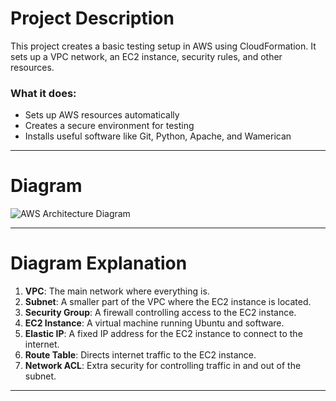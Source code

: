 # Project Description

This project creates a basic testing setup in AWS using CloudFormation. It sets up a VPC network, an EC2 instance, security rules, and other resources.

### What it does:
- Sets up AWS resources automatically
- Creates a secure environment for testing
- Installs useful software like Git, Python, Apache, and Wamerican

---

# Diagram

![AWS Architecture Diagram](./aws-architecture-diagram.png)  

---

# Diagram Explanation

1. **VPC**: The main network where everything is.
2. **Subnet**: A smaller part of the VPC where the EC2 instance is located.
3. **Security Group**: A firewall controlling access to the EC2 instance.
4. **EC2 Instance**: A virtual machine running Ubuntu and software.
5. **Elastic IP**: A fixed IP address for the EC2 instance to connect to the internet.
6. **Route Table**: Directs internet traffic to the EC2 instance.
7. **Network ACL**: Extra security for controlling traffic in and out of the subnet.

---

